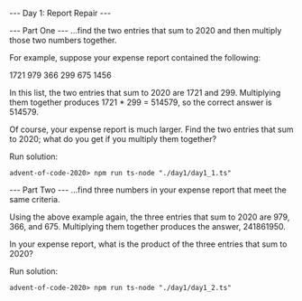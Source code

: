 --- Day 1: Report Repair ---

--- Part One ---
...find the two entries that sum to 2020 and then multiply those two numbers together.

For example, suppose your expense report contained the following:

1721 
979 
366 
299 
675 
1456 

In this list, the two entries that sum to 2020 are 1721 and 299. Multiplying them together produces 1721 * 299 = 514579, so the correct answer is 514579.

Of course, your expense report is much larger. Find the two entries that sum to 2020; what do you get if you multiply them together?

Run solution: 
```
advent-of-code-2020> npm run ts-node "./day1/day1_1.ts"
```

--- Part Two ---
...find three numbers in your expense report that meet the same criteria.

Using the above example again, the three entries that sum to 2020 are 979, 366, and 675. Multiplying them together produces the answer, 241861950.

In your expense report, what is the product of the three entries that sum to 2020?

Run solution: 
```
advent-of-code-2020> npm run ts-node "./day1/day1_2.ts"
```